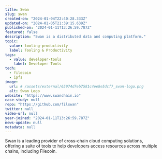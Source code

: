 ```yaml
---
title: Swan
slug: swan
created-on: "2024-01-04T22:40:28.333Z"
updated-on: "2024-01-05T21:39:15.639Z"
published-on: "2024-01-11T13:26:59.787Z"
featured: false
description: "Swan is a distributed data and computing platform."
topic:
  value: tooling-productivity
  label: Tooling & Productivity
tags:
  - value: developer-tools
    label: Developer Tools
tech:
  - filecoin
  - ipfs
image:
  url: # /assets/external/65974d7eb7581c4ee8e5dcf7_swan-logo.png
  alt: Swan Logo
website: "https://www.swanchain.io"
case-study: null
repo: "https://github.com/filswan"
twitter: null
video-url: null
year-joined: "2024-01-11T13:26:59.787Z"
news-update: null
metadata: null
---
```


Swan is a leading provider of cross-chain cloud computing solutions, offering a suite of tools to help developers access resources across multiple chains, including Filecoin.
